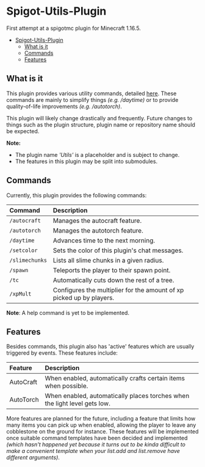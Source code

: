 # Spigot-Utils-Plugin
First attempt at a spigotmc plugin for Minecraft 1.16.5. 

- [Spigot-Utils-Plugin](#spigot-utils-plugin)
	- [What is it](#what-is-it)
	- [Commands](#commands)
	- [Features](#features)

## What is it

This plugin provides various utility commands, detailed [here](#commands). These commands are mainly to simplify things *(e.g. /daytime)* or to provide quality-of-life improvements *(e.g. /autotorch)*.

This plugin will likely change drastically and frequently. Future changes to things such as the plugin structure, plugin name or repository name should be expected.

**Note:**
- The plugin name *'Utils'* is a placeholder and is subject to change.
- The features in this plugin may be split into submodules.

## Commands

Currently, this plugin provides the following commands:

Command|Description
:---|:---
`/autocraft`|Manages the autocraft feature.
`/autotorch`|Manages the autotorch feature.
`/daytime`|Advances time to the next morning.
`/setcolor`|Sets the color of this plugin's chat messages.
`/slimechunks`|Lists all slime chunks in a given radius.
`/spawn`|Teleports the player to their spawn point.
`/tc`|Automatically cuts down the rest of a tree.
`/xpMult`|Configures the multiplier for the amount of xp picked up by players.

**Note**: A help command is yet to be implemented.

## Features

Besides commands, this plugin also has 'active' features which are usually triggered by events. These features include:

Feature|Description
:---|:---
AutoCraft|When enabled, automatically crafts certain items when possible.
AutoTorch|When enabled, automatically places torches when the light level gets low.

More features are planned for the future, including a feature that limits how many items you can pick up when enabled, allowing the player to leave any cobblestone on the ground for instance. These features will be implemented once suitable command templates have been decided and implemented *(which hasn't happened yet because it turns out to be kinda difficult to make a convenient template when your list.add and list.remove have different arguments)*.

